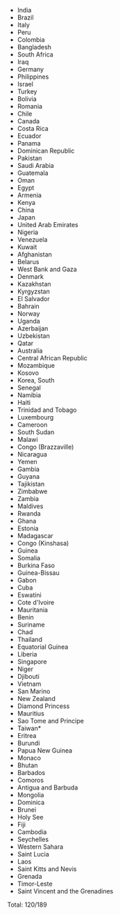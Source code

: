* India
* Brazil
* Italy
* Peru
* Colombia
* Bangladesh
* South Africa
* Iraq
* Germany
* Philippines
* Israel
* Turkey
* Bolivia
* Romania
* Chile
* Canada
* Costa Rica
* Ecuador
* Panama
* Dominican Republic
* Pakistan
* Saudi Arabia
* Guatemala
* Oman
* Egypt
* Armenia
* Kenya
* China
* Japan
* United Arab Emirates
* Nigeria
* Venezuela
* Kuwait
* Afghanistan
* Belarus
* West Bank and Gaza
* Denmark
* Kazakhstan
* Kyrgyzstan
* El Salvador
* Bahrain
* Norway
* Uganda
* Azerbaijan
* Uzbekistan
* Qatar
* Australia
* Central African Republic
* Mozambique
* Kosovo
* Korea, South
* Senegal
* Namibia
* Haiti
* Trinidad and Tobago
* Luxembourg
* Cameroon
* South Sudan
* Malawi
* Congo (Brazzaville)
* Nicaragua
* Yemen
* Gambia
* Guyana
* Tajikistan
* Zimbabwe
* Zambia
* Maldives
* Rwanda
* Ghana
* Estonia
* Madagascar
* Congo (Kinshasa)
* Guinea
* Somalia
* Burkina Faso
* Guinea-Bissau
* Gabon
* Cuba
* Eswatini
* Cote d'Ivoire
* Mauritania
* Benin
* Suriname
* Chad
* Thailand
* Equatorial Guinea
* Liberia
* Singapore
* Niger
* Djibouti
* Vietnam
* San Marino
* New Zealand
* Diamond Princess
* Mauritius
* Sao Tome and Principe
* Taiwan*
* Eritrea
* Burundi
* Papua New Guinea
* Monaco
* Bhutan
* Barbados
* Comoros
* Antigua and Barbuda
* Mongolia
* Dominica
* Brunei
* Holy See
* Fiji
* Cambodia
* Seychelles
* Western Sahara
* Saint Lucia
* Laos
* Saint Kitts and Nevis
* Grenada
* Timor-Leste
* Saint Vincent and the Grenadines

Total: 120/189
